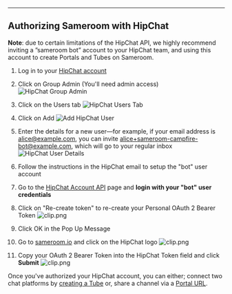 ---

## Authorizing Sameroom with HipChat


**Note**: due to certain limitations of the HipChat API, we highly recommend inviting a ”sameroom bot” account to your HipChat team, and using this account to create Portals and Tubes on Sameroom.


1. Log in to your <a href="https://www.hipchat.com/sign_in" target="_blank">HipChat account </a>

2. Click on Group Admin (You'll need admin access)
![HipChat Group Admin](https://in.kato.im/ddbb26118fdbbcb6ef1adc1fbf232acdda8866fe065ac4ae2c07dfd7a7c9f/Sameroom_HipChat_Group_Admin.png)

3. Click on the Users tab
![HipChat Users Tab](https://in.kato.im/ddbb26118fdbbcb6ef1adc1fbf232acdda8866fe065ac4ae2c07dfd7a7c9f/Sameroom_Click_users.png)

5. Click on Add
![Add HipChat User](https://in.kato.im/ddbb26118fdbbcb6ef1adc1fbf232acdda8866fe065ac4ae2c07dfd7a7c9f/Sameroom_Add_User.png)

6. Enter the details for a new user—for example, if your email address is alice@example.com, you can invite alice+sameroom-campfire-bot@example.com, which will go to your regular inbox
![HipChat User Details](https://in.kato.im/ddbb26118fdbbcb6ef1adc1fbf232acdda8866fe065ac4ae2c07dfd7a7c9f/Sameroom%20HipChat%20Add%20User.png)

7. Follow the instructions in the HipChat email to setup the "bot" user account

8. Go to the <a href="https://hipchat.com/account/api" target="_blank">HipChat Account API</a> page and **login with your "bot" user credentials**

9. Click on "Re-create token" to re-create your Personal OAuth 2 Bearer Token
![clip.png](https://in.kato.im/dd9055f7d2f3bcad535ee373c06d649993c5d30f919639e6bb1b9665efa7a016/Sameroom_HipChat_Account_Settings.png)

10. Click OK in the Pop Up Message

11. Go to <a href="https://sameroom.io" target="_blank">sameroom.io</a> and click on the HipChat logo
![clip.png](https://in.kato.im/4c8bbe1a1338bc5da71ffd614e9be70a5694f208c138479c6de1a784f1d61d89/Sameroom%20HipChat.png)

12. Copy your OAuth 2 Bearer Token into the HipChat Token field and click **Submit**
![clip.png](https://in.kato.im/d8d4f1003421016ba7d54cd669dde49319229ba235bc766285b205fd2d44078d/Sameroom%20Sign%20In%20HipChat%20copy.png)

Once you've authorized your HipChat account, you can either; connect two chat platforms by [creating a Tube](/getting-started/en/tube/hipchat) or, share a channel via a [Portal URL](/getting-started/en/portal/hipchat).
